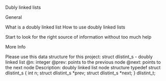 
Dubly linked lists

General

What is a doubly linked list
How to use doubly linked lists

Start to look for the right source of information without too much help

More Info

Please use this data structure for this project:
struct dlistint_s - doubly linked list
@n: integer
@prev: points to the previous node
@next: points to the next node
Description: doubly linked list node structure
typedef struct dlistint_s
{
int n;
struct dlistint_s *prev;
struct dlistint_s *next;
} dlistint_t;
